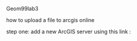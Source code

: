 Geom99lab3

how to upload a file to arcgis online 

step one: add a new ArcGIS server using this link :
